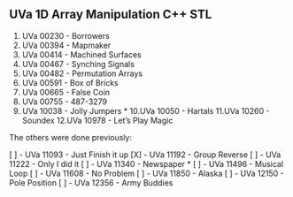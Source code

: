 ## UVa 1D Array Manipulation C++ STL

1. UVa 00230 - Borrowers
2. UVa 00394 - Mapmaker
3. UVa 00414 - Machined Surfaces
4. UVa 00467 - Synching Signals
5. UVa 00482 - Permutation Arrays
6. UVa 00591 - Box of Bricks
7. UVa 00665 - False Coin
8. UVa 00755 - 487-3279
9. UVa 10038 - Jolly Jumpers * 
10.UVa 10050 - Hartals 
11.UVa 10260 - Soundex 
12.UVa 10978 - Let’s Play Magic 

The others were done previously:

[ ] - UVa 11093 - Just Finish it up
[X] - UVa 11192 - Group Reverse 
[ ] - UVa 11222 - Only I did it 
[ ] - UVa 11340 - Newspaper * 
[ ] - UVa 11496 - Musical Loop 
[ ] - UVa 11608 - No Problem 
[ ] - UVa 11850 - Alaska 
[ ] - UVa 12150 - Pole Position 
[ ] - UVa 12356 - Army Buddies 